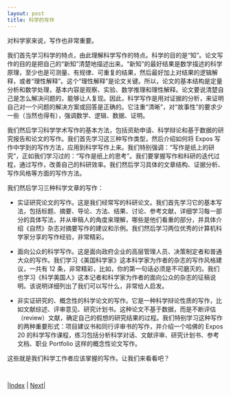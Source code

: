 ```yaml
---
layout: post
title: 科学的写作
---
```


对科学家来说，写作也非常重要。

我们首先学习科学的特点，由此理解科学写作的特点。科学的目的是“知”。论文写作的目的是把自己的“新知”清楚地描述出来。“新知”的最好结果是数学描述的科学原理，至少也是可测量、有规律、可重复的结果，然后最好加上对结果的逻辑解释，或者“理性解释”。这个“理性解释”是论文关键。所以，论文的基本结构是定量分析和数学处理，基本内容是观察、实验、数学推理和理性解释。论文要说清楚自己是怎么解决问题的，能够让人复现。因此，科学写作是用对证据的分析，来证明自己对一个问题的解决方案或回答是正确的。它注重“清晰”，对“故事性”的要求少一些（当然也得有），强调数学、逻辑、数据、证明。

我们然后学习科学学术写作的基本方法，包括资助申请、科学辩论和基于数据的研究报告和论文的写作。我们首先学习这三种写作类型，然后介绍如何将 Expos 写作中学到的写作方法，应用到科学写作上来。我们特别强调：“写作是纸上的研究”，正如我们学习过的：“写作是纸上的思考”。我们要掌握写作和科研的迭代过程，通过写作，改善自己的科研效率。我们然后学习具体的文章结构、证据分析、写作风格等方面的写作方法。

我们然后学习三种科学文章的写作：

- 实证研究论文的写作。这是我们经常写的科研论文。我们首先学习它的基本写法，包括标题、摘要、导论、方法、结果、讨论、参考文献，详细学习每一部分的具体写法，并从审稿人的角度来理解，哪些是他们看重的部分，并具体介绍《自然》杂志对摘要写作的建议和示例。我们然后学习两位优秀的计算机科学家分享的写作经验，非常精彩。

- 面向公众的科学写作。这是面向政府企业的高层管理人员、决策制定者和普通大众的写作。我们学习《美国科学家》这本科学家为作者的杂志的写作风格建议，一共有 12 条，非常精彩，比如，你的第一句话必须是不可磨灭的。我们也学习《科学美国人》这本记者和科学家为作者的面向公众的杂志的征稿说明。该说明详细列出了我们可以写什么，非常给人启发。

- 非实证研究的、概念性的科学论文的写作。它是一种科学辩论性质的写作，比如文献综述、评审意见、研究计划书。这种论文不基于数据，而是不断评估（review）文献，确定自己的假想的研究结果的过程。我们特别学习这种写作的两种重要形式：项目建议书和同行评审书的写作，并介绍一个哈佛的 Expos 20 的科学写作课程，练习包括分析科学对话、文献评审、研究计划书、参考文档、职业 Portfolio 这样的概念性论文写作。

这些就是我们科学工作者应该掌握的写作。让我们来看看吧？

<br/>

|[Index](../../) | [Next](0-1-science)|
